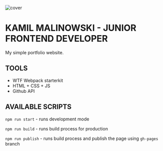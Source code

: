 ![cover](https://kamilMalinowski.github.io/og-km.png)

# KAMIL MALINOWSKI - JUNIOR FRONTEND DEVELOPER 

My simple portfolio website.

## TOOLS

- WTF Webpack starterkit
- HTML + CSS + JS
- Github API

## AVAILABLE SCRIPTS

`npm run start` - runs development mode

`npm run build` - runs build process for production

`npm run publish` - runs build process and publish the page using `gh-pages` branch

